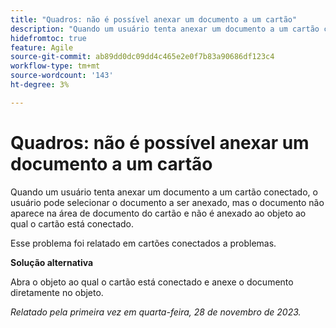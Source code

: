 ```yaml
---
title: "Quadros: não é possível anexar um documento a um cartão"
description: "Quando um usuário tenta anexar um documento a um cartão conectado, o usuário pode selecionar o documento a ser anexado, mas o documento não aparece na área de documento do cartão e não é anexado ao objeto ao qual o cartão está conectado."
hidefromtoc: true
feature: Agile
source-git-commit: ab89dd0dc09dd4c465e2e0f7b83a90686df123c4
workflow-type: tm+mt
source-wordcount: '143'
ht-degree: 3%

---
```



# Quadros: não é possível anexar um documento a um cartão

<!--WF and WFP TOCs-->

Quando um usuário tenta anexar um documento a um cartão conectado, o usuário pode selecionar o documento a ser anexado, mas o documento não aparece na área de documento do cartão e não é anexado ao objeto ao qual o cartão está conectado.

Esse problema foi relatado em cartões conectados a problemas.

**Solução alternativa**

Abra o objeto ao qual o cartão está conectado e anexe o documento diretamente no objeto.

_Relatado pela primeira vez em quarta-feira, 28 de novembro de 2023._
